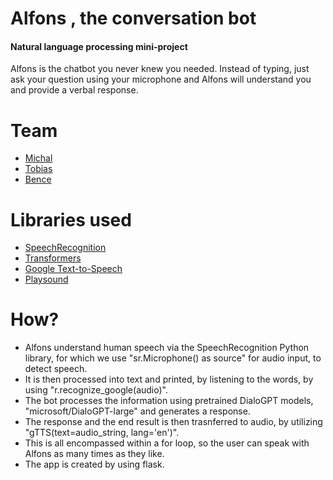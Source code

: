# Alfons , the conversation bot

#### Natural language processing mini-project

Alfons is the chatbot you never knew you needed. 
Instead of typing, just ask your question using your microphone and Alfons will understand you and provide a verbal response.


# Team
* [Michal](https://github.com/MichalPodlaszuk)
* [Tobias](https://github.com/Tobias-GH-Schulz)
* [Bence](https://github.com/kovacsbelsen)

# Libraries used
* [SpeechRecognition](https://pypi.org/project/SpeechRecognition/)
* [Transformers](https://pypi.org/project/transformers/)
* [Google Text-to-Speech](https://pypi.org/project/gTTS/)
* [Playsound](https://pypi.org/project/playsound/)

# How?

* Alfons understand human speech via the SpeechRecognition Python library, for which we use "sr.Microphone() as source" for audio input, to detect speech.
* It is then processed into text and printed, by listening to the words, by using "r.recognize_google(audio)".
* The bot processes the information using pretrained DialoGPT models, "microsoft/DialoGPT-large" and generates a response.
* The response and the end result is then trasnferred to audio, by utilizing "gTTS(text=audio_string, lang='en')".
* This is all encompassed within a for loop, so the user can speak with Alfons as many times as they like.
* The app is created by using flask.
